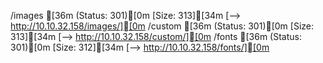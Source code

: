 /images              [36m (Status: 301)[0m [Size: 313][34m [--> http://10.10.32.158/images/][0m
/custom              [36m (Status: 301)[0m [Size: 313][34m [--> http://10.10.32.158/custom/][0m
/fonts               [36m (Status: 301)[0m [Size: 312][34m [--> http://10.10.32.158/fonts/][0m
